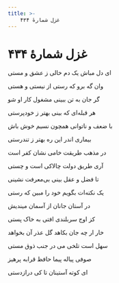 ```yaml
---
title: >-
    غزل شمارهٔ ۴۳۴
---
```

# غزل شمارهٔ ۴۳۴

<div class="b" id="bn1"><div class="m1"><p>ای دل مباش یک دم خالی ز عشق و مستی</p></div>
<div class="m2"><p>وان گه برو که رستی از نیستی و هستی</p></div></div>
<div class="b" id="bn2"><div class="m1"><p>گر جان به تن ببینی مشغول کار او شو</p></div>
<div class="m2"><p>هر قبله‌ای که بینی بهتر ز خودپرستی</p></div></div>
<div class="b" id="bn3"><div class="m1"><p>با ضعف و ناتوانی همچون نسیم خوش باش</p></div>
<div class="m2"><p>بیماری اندر این ره بهتر ز تندرستی</p></div></div>
<div class="b" id="bn4"><div class="m1"><p>در مذهب طریقت خامی نشان کفر است</p></div>
<div class="m2"><p>آری طریق دولت چالاکی است و چستی</p></div></div>
<div class="b" id="bn5"><div class="m1"><p>تا فضل و عقل بینی بی‌معرفت نشینی</p></div>
<div class="m2"><p>یک نکته‌ات بگویم خود را مبین که رستی</p></div></div>
<div class="b" id="bn6"><div class="m1"><p>در آستان جانان از آسمان میندیش</p></div>
<div class="m2"><p>کز اوج سربلندی افتی به خاک پستی</p></div></div>
<div class="b" id="bn7"><div class="m1"><p>خار ار چه جان بکاهد گل عذر آن بخواهد</p></div>
<div class="m2"><p>سهل است تلخی می در جنب ذوق مستی</p></div></div>
<div class="b" id="bn8"><div class="m1"><p>صوفی پیاله پیما حافظ قرابه پرهیز</p></div>
<div class="m2"><p>ای کوته آستینان تا کی درازدستی</p></div></div>

